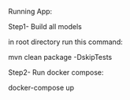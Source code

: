 Running App:

Step1- Build all models

in root directory run this command:

mvn clean package -DskipTests

Step2- Run docker compose:

docker-compose up


